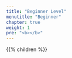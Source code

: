 ```yaml
---
title: "Beginner Level"
menutitle: "Beginner"
chapter: true
weight: 1
pre: "<b></b>"
---
```


{{% children  %}}
